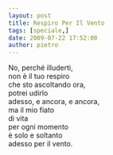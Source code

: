```yaml
---
layout: post
title: Respiro Per Il Vento
tags: [speciale,]
date: 2009-07-22 17:52:00
author: pietro
---
```

No, perché illuderti,<br/>non è il tuo respiro<br/>che sto ascoltando ora,<br/>potrei udirlo<br/>adesso, e ancora, e ancora,<br/>ma il mio fiato<br/>di vita<br/>per ogni momento<br/>è solo e soltanto<br/>adesso per il vento.
